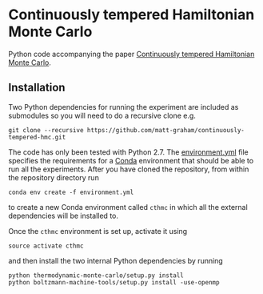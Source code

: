 # Continuously tempered Hamiltonian Monte Carlo

Python code accompanying the paper [Continuously tempered Hamiltonian Monte Carlo](http://arxiv.org).

## Installation

Two Python dependencies for running the experiment are included as submodules so you will need to do a recursive clone e.g.

```
git clone --recursive https://github.com/matt-graham/continuously-tempered-hmc.git
```

The code has only been tested with Python 2.7. The [environment.yml](environment.yml) file specifies the requirements for a [Conda](https://conda.io/docs/) environment that should be able to run all the experiments. After you have cloned the repository, from within the repository directory run

```
conda env create -f environment.yml
```

to create a new Conda environment called `cthmc` in which all the external dependencies will be installed to.

Once the `cthmc` environment is set up, activate it using

```
source activate cthmc
```

and then install the two internal Python dependencies by running

```
python thermodynamic-monte-carlo/setup.py install
python boltzmann-machine-tools/setup.py install -use-openmp
```
